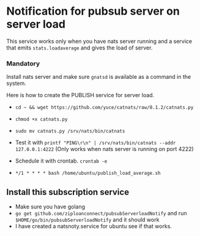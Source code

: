 # Notification for pubsub server on server load

This service works only when you have nats server running and a service that emits `stats.loadaverage` and gives the load of server. 

### Mandatory 

Install nats server and make sure `gnatsd` is available as a command in the system.



Here is how to create the PUBLISH service for server load.

- `cd ~ && wget https://github.com/yuce/catnats/raw/0.1.2/catnats.py`

- `chmod +x catnats.py`

- `sudo mv catnats.py /srv/nats/bin/catnats`

- Test it with `printf "PING\r\n" | /srv/nats/bin/catnats --addr 127.0.0.1:4222` (Only works when nats server is running on port 4222)

- Schedule it with crontab. `crontab -e`

- `*/1 * * * * bash /home/ubuntu/publish_load_average.sh`


## Install this subscription service 

- Make sure you have golang
-  `go get github.com/ziploanconnect/pubsubServerloadNotify` and run `$HOME/go/bin/pubsubServerloadNotify` and it should work
- I have created a natsnoty.service for ubuntu see if that works.
